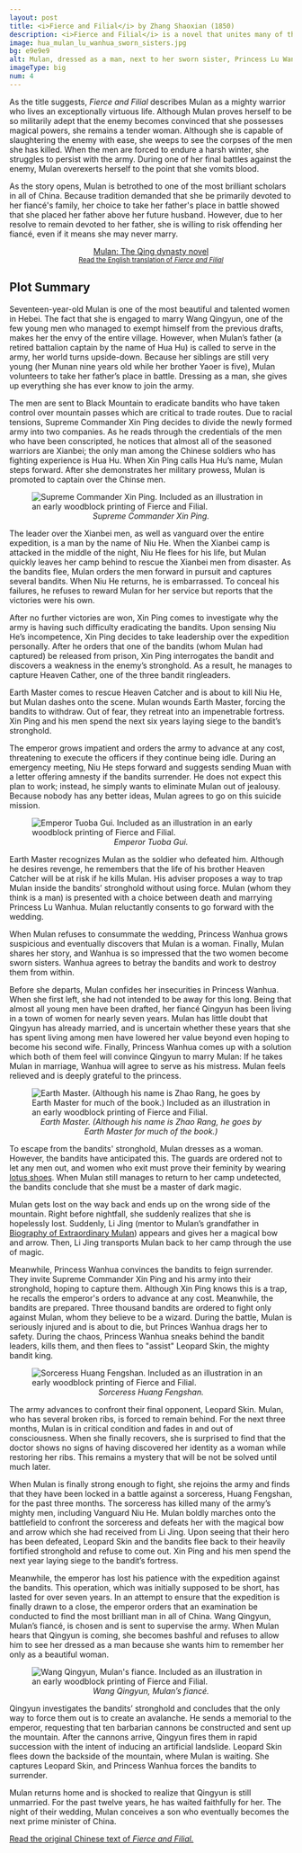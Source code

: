 ```yaml
---
layout: post
title: <i>Fierce and Filial</i> by Zhang Shaoxian (1850)
description: <i>Fierce and Filial</i> is a novel that unites many of the previous renditions of Mulan’s story into a single volume, emphasizing that Mulan’s brilliance and courage stemmed from her virtue.
image: hua_mulan_lu_wanhua_sworn_sisters.jpg
bg: e9e9e9
alt: Mulan, dressed as a man, next to her sworn sister, Princess Lu Wanhua. Illustrations are from an early woodblock printing of Fierce and Filial (public domain).
imageType: big
num: 4
---
```


As the title suggests, *Fierce and Filial* describes Mulan as a mighty warrior who lives an exceptionally virtuous life. Although Mulan proves herself to be so militarily adept that the enemy becomes convinced that she possesses magical powers, she remains a tender woman. Although she is capable of slaughtering the enemy with ease, she weeps to see the corpses of the men she has killed. When the men are forced to endure a harsh winter, she struggles to persist with the army. During one of her final battles against the enemy, Mulan overexerts herself to the point that she vomits blood.

As the story opens, Mulan is betrothed to one of the most brilliant scholars in all of China. Because tradition demanded that she be primarily devoted to her fianc&eacute;'s family, her choice to take her father's place in battle showed that she placed her father above her future husband. However, due to her resolve to remain devoted to her father, she is willing to risk offending her fianc&eacute;, even if it means she may never marry.

<p style="text-align:center;"><a class="readnovel book" href="/pages/qing/fierce_and_filial_english_translation">Mulan: The Qing dynasty novel<br /><small>Read the English translation of <i>Fierce and Filial</i></small></a></p>

<h2>Plot Summary</h2>

Seventeen-year-old Mulan is one of the most beautiful and talented women in Hebei. The fact that she is engaged to marry Wang Qingyun, one of the few young men who managed to exempt himself from the previous drafts, makes her the envy of the entire village. However, when Mulan’s father (a retired battalion captain by the name of Hua Hu) is called to serve in the army, her world turns upside-down. Because her siblings are still very young (her Munan nine years old while her brother Yaoer is five), Mulan volunteers to take her father’s place in battle. Dressing as a man, she gives up everything she has ever know to join the army.

The men are sent to Black Mountain to eradicate bandits who have taken control over mountain passes which are critical to trade routes. Due to racial tensions, Supreme Commander Xin Ping decides to divide the newly formed army into two companies. As he reads through the credentials of the men who have been conscripted, he notices that almost all of the seasoned warriors are Xianbei; the only man among the Chinese soldiers who has fighting experience is Hua Hu. When Xin Ping calls Hua Hu’s name, Mulan steps forward. After she demonstrates her military prowess, Mulan is promoted to captain over the Chinse men.

<figure class="float left" style="max-width:450px;">
<img src="/assets/images/articles/fiercely_filial/supreme_commander_xin_ping_hua_mulan.jpg" alt="Supreme Commander Xin Ping. Included as an illustration in an early woodblock printing of Fierce and Filial." />
<figcaption style="text-align: center;"><i>Supreme Commander Xin Ping.</i></figcaption>
</figure>

The leader over the Xianbei men, as well as vanguard over the entire expedition, is a man by the name of Niu He. When the Xianbei camp is attacked in the middle of the night, Niu He flees for his life, but Mulan quickly leaves her camp behind to rescue the Xianbei men from disaster. As the bandits flee, Mulan orders the men forward in pursuit and captures several bandits. When Niu He returns, he is embarrassed. To conceal his failures, he refuses to reward Mulan for her service but reports that the victories were his own.

After no further victories are won, Xin Ping comes to investigate why the army is having such difficulty eradicating the bandits. Upon sensing Niu He’s incompetence, Xin Ping decides to take leadership over the expedition personally. After he orders that one of the bandits (whom Mulan had captured) be released from prison, Xin Ping interrogates the bandit and discovers a weakness in the enemy’s stronghold. As a result, he manages to capture Heaven Cather, one of the three bandit ringleaders.

Earth Master comes to rescue Heaven Catcher and is about to kill Niu He, but Mulan dashes onto the scene. Mulan wounds Earth Master, forcing the bandits to withdraw. Out of fear, they retreat into an impenetrable fortress. Xin Ping and his men spend the next six years laying siege to the bandit’s stronghold.

The emperor grows impatient and orders the army to advance at any cost, threatening to execute the officers if they continue being idle. During an emergency meeting, Niu He steps forward and suggests sending Muan with a letter offering amnesty if the bandits surrender. He does not expect this plan to work; instead, he simply wants to eliminate Mulan out of jealousy. Because nobody has any better ideas, Mulan agrees to go on this suicide mission.

<figure class="float right" style="max-width:450px;">
<img src="/assets/images/articles/fiercely_filial/emperor_tuoba_gui_hua_mulan.png" alt="Emperor Tuoba Gui. Included as an illustration in an early woodblock printing of Fierce and Filial." />
<figcaption style="text-align: center;"><i>Emperor Tuoba Gui.</i></figcaption>
</figure>

Earth Master recognizes Mulan as the soldier who defeated him. Although he desires revenge, he remembers that the life of his brother Heaven Catcher will be at risk if he kills Mulan. His adviser proposes a way to trap Mulan inside the bandits’ stronghold without using force. Mulan (whom they think is a man) is presented with a choice between death and marrying Princess Lu Wanhua. Mulan reluctantly consents to go forward with the wedding.

When Mulan refuses to consummate the wedding, Princess Wanhua grows suspicious and eventually discovers that Mulan is a woman. Finally, Mulan shares her story, and Wanhua is so impressed that the two women become sworn sisters. Wanhua agrees to betray the bandits and work to destroy them from within.

Before she departs, Mulan confides her insecurities in Princess Wanhua. When she first left, she had not intended to be away for this long. Being that almost all young men have been drafted, her fianc&eacute; Qingyun has been living in a town of women for nearly seven years. Mulan has little doubt that Qingyun has already married, and is uncertain whether these years that she has spent living among men have lowered her value beyond even hoping to become his second wife. Finally, Princess Wanhua comes up with a solution which both of them feel will convince Qingyun to marry Mulan: If he takes Mulan in marriage, Wanhua will agree to serve as his mistress. Mulan feels relieved and is deeply grateful to the princess.

<figure class="float left" style="max-width:450px;">
<img src="/assets/images/articles/fiercely_filial/earth_master_hua_mulan.jpg" alt="Earth Master. (Although his name is Zhao Rang, he goes by Earth Master for much of the book.) Included as an illustration in an early woodblock printing of Fierce and Filial." />
<figcaption style="text-align: center;"><i>Earth Master. (Although his name is Zhao Rang, he goes by Earth Master for much of the book.)</i></figcaption>
</figure>

To escape from the bandits' stronghold, Mulan dresses as a woman. However, the bandits have anticipated this. The guards are ordered not to let any men out, and women who exit must prove their feminity by wearing <a href="https://en.wikipedia.org/wiki/Lotus_shoes">lotus shoes</a>. When Mulan still manages to return to her camp undetected, the bandits conclude that she must be a master of dark magic.

Mulan gets lost on the way back and ends up on the wrong side of the mountain. Right before nightfall, she suddenly realizes that she is hopelessly lost. Suddenly, Li Jing (mentor to  Mulan’s grandfather in <a href="biography_of_extraordinary_mulan">Biography of Extraordinary Mulan</a>) appears and gives her a magical bow and arrow. Then, Li Jing transports Mulan back to her camp through the use of magic.

Meanwhile, Princess Wanhua convinces the bandits to feign surrender. They invite Supreme Commander Xin Ping and his army into their stronghold, hoping to capture them. Although Xin Ping knows this is a trap, he recalls the emperor's orders to advance at any cost. Meanwhile, the bandits are prepared. Three thousand bandits are ordered to fight only against Mulan, whom they believe to be a wizard. During the battle, Mulan is seriously injured and is about to die, but Princes Wanhua drags her to safety. During the chaos, Princess Wanhua sneaks behind the bandit leaders, kills them, and then flees to "assist" Leopard Skin, the mighty bandit king.

<figure class="float right" style="max-width:450px;">
<img src="/assets/images/articles/fiercely_filial/sorceress_huang_fengshan_hua_mulan.png" alt="Sorceress Huang Fengshan. Included as an illustration in an early woodblock printing of Fierce and Filial." />
<figcaption style="text-align: center;"><i>Sorceress Huang Fengshan.</i></figcaption>
</figure>

The army advances to confront their final opponent, Leopard Skin. Mulan, who has several broken ribs, is forced to remain behind. For the next three months, Mulan is in critical condition and fades in and out of consciousness. When she finally recovers, she is surprised to find that the doctor shows no signs of having discovered her identity as a woman while restoring her ribs. This remains a mystery that will be not be solved until much later.

When Mulan is finally strong enough to fight, she rejoins the army and finds that they have been locked in a battle against a sorceress, Huang Fengshan, for the past three months. The sorceress has killed many of the army’s mighty men, including Vanguard Niu He. Mulan boldly marches onto the battlefield to confront the sorceress and defeats her with the magical bow and arrow which she had received from Li Jing. Upon seeing that their hero has been defeated, Leopard Skin and the bandits flee back to their heavily fortified stronghold and refuse to come out. Xin Ping and his men spend the next year laying siege to the bandit’s fortress.

Meanwhile, the emperor has lost his patience with the expedition against the bandits. This operation, which was initially supposed to be short, has lasted for over seven years. In an attempt to ensure that the expedition is finally drawn to a close, the emperor orders that an examination be conducted to find the most brilliant man in all of China. Wang Qingyun, Mulan’s fianc&eacute;, is chosen and is sent to supervise the army. When Mulan hears that Qingyun is coming, she becomes bashful and refuses to allow him to see her dressed as a man because she wants him to remember her only as a beautiful woman.

<figure class="float left" style="max-width:450px;">
<img src="/assets/images/articles/fiercely_filial/wang_qingyun_hua_mulans_fiance.png" alt="Wang Qingyun, Mulan's fiance. Included as an illustration in an early woodblock printing of Fierce and Filial." />
<figcaption style="text-align: center;"><i>Wang Qingyun, Mulan’s fianc&eacute;.</i></figcaption>
</figure>

Qingyun investigates the bandits’ stronghold and concludes that the only way to force them out is to create an avalanche. He sends a memorial to the emperor, requesting that ten barbarian cannons be constructed and sent up the mountain. After the cannons arrive, Qingyun fires them in rapid succession with the intent of inducing an artificial landslide. Leopard Skin flees down the backside of the mountain, where Mulan is waiting. She captures Leopard Skin, and Princess Wanhua forces the bandits to surrender.

Mulan returns home and is shocked to realize that Qingyun is still unmarried. For the past twelve years, he has waited faithfully for her. The night of their wedding, Mulan conceives a son who eventually becomes the next prime minister of China.

<a href="https://ntu.primo.exlibrisgroup.com/discovery/fulldisplay?docid=alma991011302539704786&context=L&vid=886NTU_INST:886NTU_INST&lang=zh-tw&search_scope=MyInst_and_CI&adaptor=Local%20Search%20Engine&tab=Everything&query=any,contains,%E5%8C%97%E9%AD%8F%E5%A5%87%E5%8F%B2&offset=0">Read the original Chinese text of <i>Fierce and Filial.</i></a>

<script type="text/javascript" src="/assets/js/float.js"></script>
